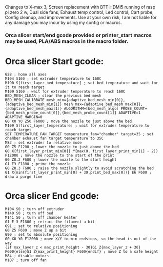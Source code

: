 Changes to X-max 3, Screen replacement with BTT HDMI5 running of rasp pi zero 2 w, Dual side fans, Exhaust temp control, Led control, Cart probe, Config cleanup, and improvements.  Use at your own risk, I am not liable for any damage you may incur by using my config or macros. 


### Orca slicer start/end gcode provided or printer_start macros may be used, PLA/ABS macros in the macro folder. 


# Orca slicer Start gcode: 
```
G28 ; home all axes
M104 S160 ; set extruder temperature to 160C
M190 S[first_layer_bed_temperature] ; set bed temperature and wait for it to reach target
M109 S160 ; wait for extruder temperature to reach 160C
BED_MESH_CLEAR ; clear the previous bed mesh
BED_MESH_CALIBRATE mesh_min={adaptive_bed_mesh_min[0]},{adaptive_bed_mesh_min[1]} mesh_max={adaptive_bed_mesh_max[0]},{adaptive_bed_mesh_max[1]} ALGORITHM=[bed_mesh_algo] PROBE_COUNT={bed_mesh_probe_count[0]},{bed_mesh_probe_count[1]} ADAPTIVE=1 ADAPTIVE_MARGIN=0
G0 X0 Y0 Z50 F6000 ; move the nozzle to just above the bed
M109 S[first_layer_temperature] ; wait for extruder temperature to reach target
SET_TEMPERATURE_FAN_TARGET temperature_fan="chamber" target=35 ; set chamber exhaust fan target temperature to 35C
M83 ; set extruder to relative mode
G0 Z5 F1200 ; lower the nozzle to just above the bed
G0 X{first_layer_print_min[0]} Y{max(0, first_layer_print_min[1] - 2)} F12000 ; move the nozzle to the start of the print
G0 Z0.2 F600 ; lower the nozzle to the start height
G1 E3 F1800 ; prime the nozzle
G0 Z0.3 F600 ; raise the nozzle slightly to avoid scratching the bed
G1 X{min(first_layer_print_min[0] + 30,print_bed_max[0])} E6 F600 ; draw a purge line
```

# Orca slicer End gcode:
```
M104 S0 ; turn off extruder
M140 S0 ; turn off bed
M141 S0 ; turn off chamber heater
G1 E-3 F1800 ; retract the filament a bit
G91 ; set to relative positioning
G0 Z5 F600 ; move Z up a bit
G90 ; set to absolute positioning
G0 X0 Y0 F12000 ; move X/Y to min endstops, so the head is out of the way
{if max_layer_z < max_print_height - 30}G1 Z{max_layer_z + 30} F600{else}G1 Z{max_print_height} F600{endif} ; move Z to a safe height
M84 ; disable motors
M107 ; turn off fan

```


